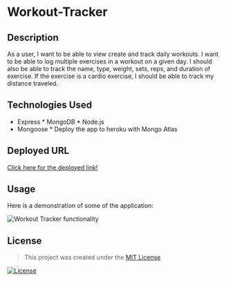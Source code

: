 # Workout-Tracker

## Description 
As a user, I want to be able to view create and track daily workouts. I want to be able to log multiple exercises in a workout on a given day. I should also be able to track the name, type, weight, sets, reps, and duration of exercise. If the exercise is a cardio exercise, I should be able to track my distance traveled.

## Technologies Used
* Express * MongoDB * Node.js
* Mongoose * Deploy the app to heroku with Mongo Atlas

## Deployed URL

[Click here for the deployed link!](https://safe-fortress-78688.herokuapp.com/)

## Usage

Here is a demonstration of some of the application:

![Workout Tracker functionality](./assets/Fitness-Tracker.gif)

## License

> This project was created under the [MIT License](https://opensource.org/licenses/MIT)

[![License](https://img.shields.io/badge/license-MIT-green.svg)](https://shields.io/)
